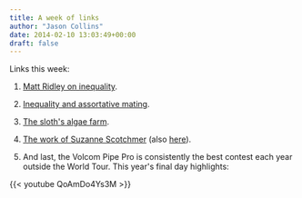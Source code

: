 ```yaml
---
title: A week of links
author: "Jason Collins"
date: 2014-02-10 13:03:49+00:00
draft: false
---
```


Links this week:
	
  1. [Matt Ridley on inequality](http://www.rationaloptimist.com/blog/do-people-mind-more-about-inequality-than-poverty.aspx).

	
  2. [Inequality and assortative mating](http://www.bloomberg.com/news/2014-02-05/marrying-your-equal-boosts-inequality.html).

	
  3. [The sloth's algae farm](http://www.nytimes.com/2014/01/28/science/the-sloths-busy-inner-life.html?_r=0).

	
  4. [The work of Suzanne Scotchmer](http://www.digitopoly.org/2014/01/31/the-giants-shoulders-suzanne-scotchmer/) (also [here](http://www.enlightenmenteconomics.com/blog/index.php/2014/02/a-fine-innovation-economist/)).

	
  5. And last, the Volcom Pipe Pro is consistently the best contest each year outside the World Tour. This year's final day highlights:

{{< youtube QoAmDo4Ys3M >}}
